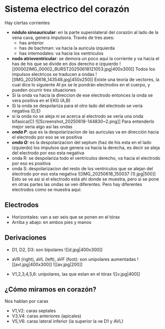 # Sistema electrico del corazón 
Hay ciertas corrientes
- **nódulo sinoauricular**: en la parte superolateral del corazón al lado de la vena cava, genera impulsora. Través de tres ases:
	- has anterior
	- has de bachman: va hacia la auricula izquierda
	- has internodales: va hacia los ventrículos 
- **nodo atrioventricular**: se demora un poco aquí la corriente y va hacia el has de his que se divide en dos derecho e izquierdo 
![[00002IMG_00002_BURST20250618121053.jpg|400x300]]
Todos los impulsos electricos se traducen a ondas
![[IMG_20250618_143548.jpg|450x250]]
Existe una teoría de vectores, la cual dice lo siguiente
Al px se le pondrán electrodos en el cuerpo, y pueden ocurrir tres situaciones
- Si la onda va hacia la direccion de ese electrodo entonces la onda se vera positiva en el EKG (A,B)
- Si la onda se despolariza para el otro lado del electrodo se vería negativa (D,E)
- si la onda no se aleja ni se acerca al electrodo se vería una onda bifasica(C)
![[Screenshot_20250618-144830~2.png]]
Para entenderlo mejor seria algo asi las ondas
- ***onda P***: que es la despolarizacion de las auriculas va en dirección hacia el electrodo por eso se ve positiva
- ***onda Q:*** es la despolarizacion del septum (haz de his esta en el lado izquierdo) los impulsos que genera va hacia la derecha, es decir se aleja del electrodo por eso esta negativa
- onda R: se despolariza todo el ventrículos derecho, va hacia el electrodo por eso es positiva
- onda S: despolarizacion del resto de los ventrículos que se alejan del electrodo por eso esta negativa
![[IMG_20250618_150037 (1).jpg|500]]
Esto se ve asi si el electrodo está ahí donde se muestra, pero si se pone en otras partes las ondas se ven diferentes. Pero hay diferentes electrodos como se muestra aqui:
## Electrodos
- Horizontales: van a ser seis que se ponen en el tórax
- Arriba y abajo: en ambos pies y manos

## Derivaciones

-  D1, D2, D3: son bipolares
![[d.jpg|400x300]]

- aVR (right), aVL (left), aVF (foot): son unipolares aumentadas
![[avl.jpg|400x300]]
![[av.jpg|200]]
- V1,2,3,4,5,6: unipolares, las que estan en el tórax
![[v.jpg|400]]
## ¿Cómo miramos en corazón?
Nos hablan por caras
- V1,V2: caras septales
- V3,V4: caras anteriores (apicales)
- V5,V6: caras lateral inferior (la superior la ve D1 y AVL)
